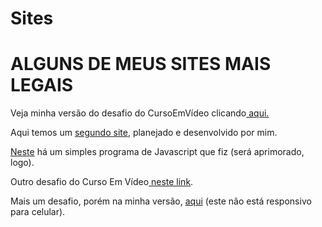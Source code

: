 # Sites
<h1>ALGUNS DE MEUS SITES MAIS LEGAIS</h1>
 <p>Veja minha versão do desafio do CursoEmVídeo clicando<a href="https://guibaumer.github.io/EstudosHTML/estudos-html/desafio/index.html"> aqui.</a></p>
 <p>Aqui temos um <a href="https://guibaumer.github.io/Sites/Carnotauro/index.html">segundo site</a>, planejado e desenvolvido por mim.</p>
 <p><a href="https://guibaumer.github.io/Sites/Desconto/index.html">Neste</a> há um simples programa de Javascript que fiz (será aprimorado, logo).</p>
 <p>Outro desafio do Curso Em Vídeo<a href="https://guibaumer.github.io/Sites/Cordel/index.html"> neste link</a>.</p>
 <p>Mais um desafio, porém na minha versão, <a href="https://guibaumer.github.io/modulo4/iframe/meuProjeto/index.html"> aqui</a> (este não está responsivo para celular).</p>
 